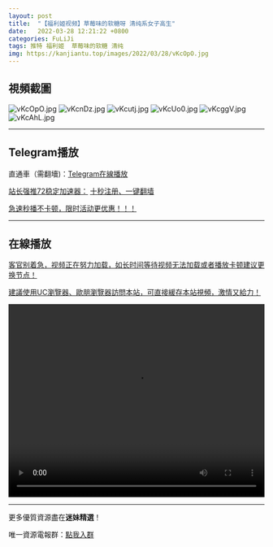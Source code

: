 ```yaml
---
layout: post
title:  "【福利姬视频】草莓味的软糖呀 清纯系女子高生"
date:   2022-03-28 12:21:22 +0800
categories: FuLiJi
tags: 推特 福利姬  草莓味的软糖 清纯
img: https://kanjiantu.top/images/2022/03/28/vKcOpO.jpg
---
```



## 視頻截圖

![vKcOpO.jpg](https://kanjiantu.top/images/2022/03/28/vKcOpO.jpg)
![vKcnDz.jpg](https://kanjiantu.top/images/2022/03/28/vKcnDz.jpg)
![vKcutj.jpg](https://kanjiantu.top/images/2022/03/28/vKcutj.jpg)
![vKcUo0.jpg](https://kanjiantu.top/images/2022/03/28/vKcUo0.jpg)
![vKcggV.jpg](https://kanjiantu.top/images/2022/03/28/vKcggV.jpg)
![vKcAhL.jpg](https://kanjiantu.top/images/2022/03/28/vKcAhL.jpg)

* * *
## Telegram播放

直通車（需翻墻)：[Telegram在線播放](https://t.me/mimeijingxuan/402)

<u>站长强推72稳定加速器：</u> [十秒注册、一键翻墙](https://www.mimei.blog/skip/vpn.html)


<u>急速秒播不卡顿，限时活动更优惠！！！</u>
* * *
## 在線播放
<u>客官别着急，视频正在努力加载，如长时间等待视频无法加载或者播放卡顿建议更换节点！</u>

<u>建議使用UC瀏覽器、歐朋瀏覽器訪問本站，可直接緩存本站視頻，激情又給力！</u>
<center><video src="https://cdn.publer.io/uploads/videos/6246ed6bdb279736bfa80f4d/1752a13e59378397b0e846b06bc2b1ae.mp4" width="100%" height="380px" controls="controls"></video></center>


* * *
更多優質資源盡在**迷妹精選**！

唯一資源電報群：[點我入群](https://t.me/mimeijingxuan)


